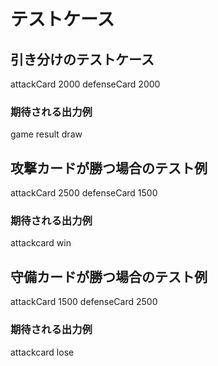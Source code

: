 # テストケース

## 引き分けのテストケース
attackCard  2000
defenseCard 2000

### 期待される出力例
game result draw

## 攻撃カードが勝つ場合のテスト例
attackCard  2500
defenseCard 1500

### 期待される出力例
attackcard win

## 守備カードが勝つ場合のテスト例
attackCard  1500
defenseCard 2500

### 期待される出力例
attackcard lose
